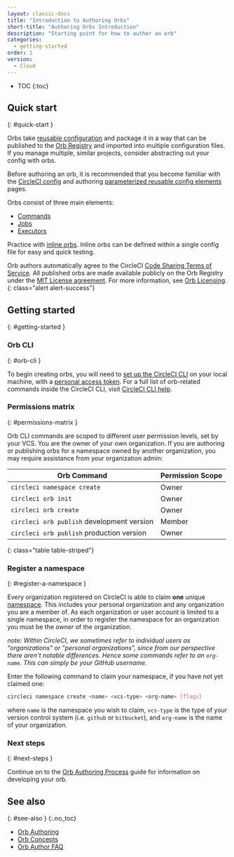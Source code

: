 ```yaml
---
layout: classic-docs
title: "Introduction to Authoring Orbs"
short-title: "Authoring Orbs Introduction"
description: "Starting point for how to author an orb"
categories:
  - getting-started
order: 1
version:
  - Cloud
---
```


* TOC
{:toc}

## Quick start
{: #quick-start }

Orbs take [reusable configuration]({{site.baseurl}}/2.0/orb-concepts/#orb-configuration-elements) and package it in a way that can be published to the [Orb Registry](https://circleci.com/developer/orbs) and imported into multiple configuration files. If you manage multiple, similar projects, consider abstracting out your config with orbs.

Before authoring an orb, it is recommended that you become familiar with the [CircleCI config]({{site.baseurl}}/2.0/config-intro/) and authoring [parameterized reusable config elements]({{site.baseurl}}/2.0/reusing-config/) pages.

Orbs consist of three main elements:

* [Commands]({{site.baseurl}}/2.0/orb-concepts/#commands)
* [Jobs]({{site.baseurl}}/2.0/orb-concepts/#executors)
* [Executors]({{site.baseurl}}/2.0/orb-concepts/#jobs)

Practice with [inline orbs]({{site.baseurl}}/2.0/reusing-config/#writing-inline-orbs). Inline orbs can be defined within a single config file for easy and quick testing.

Orb authors automatically agree to the CircleCI [Code Sharing Terms of Service](https://circleci.com/legal/code-sharing-terms/). All published orbs are made available publicly on the Orb Registry under the [MIT License agreement](https://opensource.org/licenses/MIT). For more information, see [Orb Licensing](https://circleci.com/developer/orbs/licensing).
{: class="alert alert-success"}

## Getting started
{: #getting-started }

### Orb CLI
{: #orb-cli }

To begin creating orbs, you will need to [set up the CircleCI CLI]({{site.baseurl}}/2.0/local-cli/#installation) on your local machine, with a [personal access token](https://app.circleci.com/settings/user/tokens). For a full list of orb-related commands inside the CircleCI CLI, visit [CircleCI CLI help](https://circleci-public.github.io/circleci-cli/circleci_orb.html).

### Permissions matrix
{: #permissions-matrix }

Orb CLI commands are scoped to different user permission levels, set by your VCS. You are the owner of your own organization. If you are authoring or publishing orbs for a namespace owned by another organization, you may require assistance from your organization admin:

| Orb Command                                | Permission Scope |
| ------------------------------------------ | ---------------- |
| `circleci namespace create`                | Owner            |
| `circleci orb init`                        | Owner            |
| `circleci orb create`                      | Owner            |
| `circleci orb publish` development version | Member           |
| `circleci orb publish` production version  | Owner            |
{: class="table table-striped"}

### Register a namespace
{: #register-a-namespace }

Every organization registered on CircleCI is able to claim **one** unique [namespace]({{site.baseurl}}/2.0/orb-concepts/#namespaces). This includes your personal organization and any organization you are a member of. As each organization or user account is limited to a single namespace, in order to register the namespace for an organization you must be the _owner_ of the organization.

_note: Within CircleCI, we sometimes refer to individual users as "organizations" or "personal organizations", since from our perspective there aren't notable differences. Hence some commands refer to an `org-name`. This can simply be your GitHub username._

Enter the following command to claim your namespace, if you have not yet claimed one:
```sh
circleci namespace create <name> <vcs-type> <org-name> [flags]
```

where `name` is the namespace you wish to claim, `vcs-type` is the type of your version control system (i.e. `github` or `bitbucket`), and `org-name` is the name of your organization.

### Next steps
{: #next-steps }

Continue on to the  [Orb Authoring Process]({{site.baseurl}}/2.0/orb-author/) guide for information on developing your orb.


## See also
{: #see-also }
{:.no_toc}

- [Orb Authoring]({{site.baseurl}}/2.0/orb-author/)
- [Orb Concepts]({{site.baseurl}}/2.0/orb-concepts/)
- [Orb Author FAQ]({{site.baseurl}}/2.0/orb-author-faq/)
